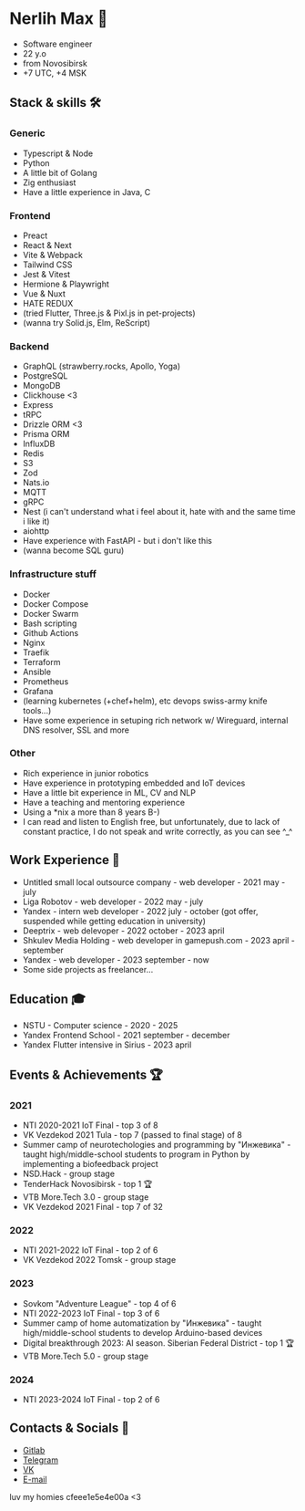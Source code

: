 # Nerlih Max 👋

- Software engineer
- 22 y.o
- from Novosibirsk
- +7 UTC, +4 MSK

## Stack & skills 🛠️

### Generic

- Typescript & Node
- Python
- A little bit of Golang
- Zig enthusiast
- Have a little experience in Java, C

### Frontend

- Preact
- React & Next
- Vite & Webpack
- Tailwind CSS
- Jest & Vitest
- Hermione & Playwright
- Vue & Nuxt
- HATE REDUX
- (tried Flutter, Three.js & Pixl.js in pet-projects)
- (wanna try Solid.js, Elm, ReScript)

### Backend

- GraphQL (strawberry.rocks, Apollo, Yoga)
- PostgreSQL
- MongoDB
- Clickhouse <3
- Express
- tRPC
- Drizzle ORM <3
- Prisma ORM
- InfluxDB
- Redis
- S3
- Zod
- Nats.io
- MQTT
- gRPC
- Nest (i can't understand what i feel about it, hate with and the same time i like it)
- aiohttp
- Have experience with FastAPI - but i don't like this
- (wanna become SQL guru)

### Infrastructure stuff

- Docker
- Docker Compose
- Docker Swarm
- Bash scripting
- Github Actions
- Nginx
- Traefik
- Terraform
- Ansible
- Prometheus
- Grafana
- (learning kubernetes (+chef+helm), etc devops swiss-army knife tools...)
- Have some experience in setuping rich network w/ Wireguard, internal DNS resolver, SSL and more

### Other

- Rich experience in junior robotics
- Have experience in prototyping embedded and IoT devices
- Have a little bit experience in ML, CV and NLP
- Have a teaching and mentoring experience
- Using a *nix a more than 8 years B-)
- I can read and listen to English free, but unfortunately, due to lack of constant practice, I do not speak and write correctly, as you can see ^_^

## Work Experience 💼

- Untitled small local outsource company - web developer - 2021 may - july
- Liga Robotov - web developer - 2022 may - july
- Yandex - intern web developer - 2022 july - october (got offer, suspended while getting education in university)
- Deeptrix - web delevoper - 2022 october - 2023 april
- Shkulev Media Holding - web developer in gamepush.com - 2023 april - september
- Yandex - web developer - 2023 september - now
- Some side projects as freelancer...

## Education 🎓

- NSTU - Computer science - 2020 - 2025
- Yandex Frontend School - 2021 september - december
- Yandex Flutter intensive in Sirius - 2023 april

## Events & Achievements 🏆

### 2021

- NTI 2020-2021 IoT Final - top 3 of 8
- VK Vezdekod 2021 Tula - top 7 (passed to final stage) of 8
- Summer camp of neurotechologies and programming by "Инжевика" - taught high/middle-school students to program in Python by implementing a biofeedback project
- NSD.Hack - group stage
- TenderHack Novosibirsk - top 1 🏆
- VTB More.Tech 3.0 - group stage
- VK Vezdekod 2021 Final - top 7 of 32

### 2022

- NTI 2021-2022 IoT Final - top 2 of 6
- VK Vezdekod 2022 Tomsk - group stage

### 2023

- Sovkom "Adventure League" - top 4 of 6
- NTI 2022-2023 IoT Final - top 3 of 6
- Summer camp of home automatization by "Инжевика" - taught high/middle-school students to develop Arduino-based devices
- Digital breakthrough 2023: AI season. Siberian Federal District - top 1 🏆
- VTB More.Tech 5.0 - group stage

### 2024

- NTI 2023-2024 IoT Final - top 2 of 6

## Contacts & Socials 📮
- [Gitlab](https://gitlab.com/nerlihmax)
- [Telegram](https://t.me/nerlihmax)
- [VK](https://vk.com/nerlihmax)
- [E-mail](mailto://nerlihmax@yandex.ru)

luv my homies cfeee1e5e4e00a <3

